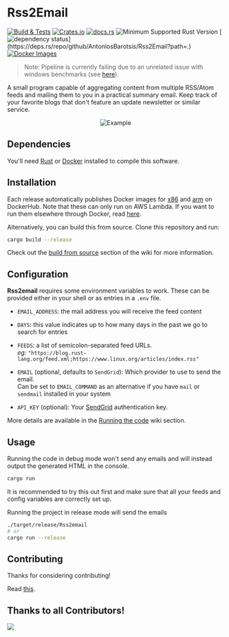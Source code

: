 # Rss2Email

[![Build & Tests](https://github.com/AntoniosBarotsis/Rss2Email/actions/workflows/ci.yml/badge.svg)](https://github.com/AntoniosBarotsis/Rss2Email/actions/workflows/ci.yml)
[![Crates.io](https://img.shields.io/crates/v/rss2email)](https://crates.io/crates/rss2email)
[![docs.rs](https://img.shields.io/docsrs/rss2email)](https://docs.rs/rss2email/)
![Minimum Supported Rust Version](https://img.shields.io/endpoint?url=https://gist.githubusercontent.com/AntoniosBarotsis/87883f70db3cf998342786f65fe1b9df/raw/rss2email_msrv.json)
[![dependency status](https://deps.rs/repo/github/AntoniosBarotsis/Rss2Email/status.svg?path=.)](https://deps.rs/repo/github/AntoniosBarotsis/Rss2Email?path=.)
[![Docker Images](https://img.shields.io/badge/Docker-Images-0092e6?logo=docker)](https://hub.docker.com/search?q=antoniosbarotsis%2Frss2email)
<!-- [![GitHub milestone](https://img.shields.io/github/milestones/progress/AntoniosBarotsis/rss2email/1?color=32ca55&label=Progress%20towards%20v1.0&labelColor=353d46)](https://github.com/users/AntoniosBarotsis/projects/2/views/1?query=is%3Aopen+sort%3Aupdated-desc&filterQuery=milestone%3A%22v1.0%22) -->

> Note: Pipeline is currently failing due to an unrelated issue with
  windows benchmarks (see [here](https://github.com/sharkdp/hyperfine/issues/595)).

A small program capable of aggregating content from multiple RSS/Atom feeds and mailing them to you
in a practical summary email. Keep track of your favorite blogs that don't feature an update
newsletter or similar service.

<p align="center">
  <img src="assets/res.jpg" alt="Example">
</p>

## Dependencies

You'll need [Rust](https://rust-lang.org/) or [Docker](https://www.docker.com/) installed to
compile this software.

## Installation

Each release automatically publishes Docker images for
[x86](https://hub.docker.com/repository/docker/antoniosbarotsis/rss2email-x86) and
[arm](https://hub.docker.com/repository/docker/antoniosbarotsis/rss2email-arm) on DockerHub.
Note that these can only run on AWS Lambda. If you want to run them elsewhere through Docker, read
[here](https://github.com/AntoniosBarotsis/Rss2Email/wiki/4.-More-on-Docker).

Alternatively, you can build this from source. Clone this repository and run:

```bash
cargo build --release
```

Check out the
[build from source](https://github.com/AntoniosBarotsis/Rss2Email/wiki/1.-Home#building-from-source)
section of the wiki for more information.

## Configuration

**Rss2email** requires some environment variables to work. These can be provided either in your
shell or as entries in a `.env` file.

- `EMAIL_ADDRESS`: the mail address you will receive the feed content
- `DAYS`: this value indicates up to how many days in the past we go to search for entries  

- `FEEDS`: a list of semicolon-separated feed URLs.  
  _eg:_ `"https://blog.rust-lang.org/feed.xml;https://www.linux.org/articles/index.rss"`

- `EMAIL` (optional, defaults to `SendGrid`):  Which provider to use to send the email.  
  Can be set to `EMAIL_COMMAND` as an alternative if you have `mail` or `sendmail` installed in
  your system  

- `API_KEY` (optional): Your [SendGrid](https://sendgrid.com/) authentication key.

More details are available in the 
[Running the code](https://github.com/AntoniosBarotsis/Rss2Email/wiki/3.-Running-the-Code) wiki 
section.

## Usage

Running the code in debug mode won't send any emails and will instead output the generated HTML in
the console.

```bash
cargo run
```

It is recommended to try this out first and make sure that all your feeds and config variables are
correctly set up.

Running the project in release mode will send the emails

```bash
./target/release/Rss2email
# or
cargo run --release
```

<!-- ## Known Issues -->

## Contributing

Thanks for considering contributing!

Read [this](./CONTRIBUTING.md).

## Thanks to all Contributors!

<a href="https://github.com/AntoniosBarotsis/Rss2Email/graphs/contributors">
  <img src="https://contrib.rocks/image?repo=AntoniosBarotsis/Rss2Email" />
</a>
